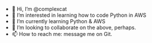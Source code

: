 - 👋 Hi, I’m @complexcat
- 👀 I’m interested in learning how to code Python in AWS
- 🌱 I’m currently learning Python & AWS
- 💞️ I’m looking to collaborate on the above, perhaps.
- 📫 How to reach me: message me on Git.

<!---
complexcat/complexcat is a ✨ special ✨ repository because its `README.md` (this file) appears on your GitHub profile.
You can click the Preview link to take a look at your changes.
--->
